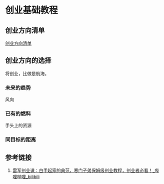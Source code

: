 # 创业基础教程


## 创业方向清单

[创业方向清单](work/career/second-job/business/创业方向清单.md)

## 创业方向的选择

将创业，比做是航海。

### 未来的趋势

风向
### 已有的燃料

手头上的资源
### 同目标的距离


## 参考链接
1. [雷军创业课：白手起家的典范，寒门子弟保姆级创业教程，创业者必看！\_哔哩哔哩\_bilibili](https://www.bilibili.com/video/BV1BZ421i7mG)